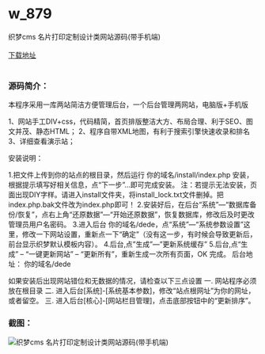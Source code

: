 # w_879
织梦cms 名片打印定制设计类网站源码(带手机端)
<br/></br>
[下载地址](https://www.uuid2.com/879.html "下载地址")
<br/></br>
<h3>源码简介：</h3>
<p>本程序采用一库两站简洁方便管理后台，一个后台管理两网站，电脑版+手机版<p>
<p>1、网站手工DIV+css，代码精简，首页排版整洁大方、布局合理、利于SEO、图文并茂、静态HTML；
2、程序自带XML地图，有利于搜索引擎快速收录和排名
3、详细查看演示站；<p>
<p>安装说明：<p>
<p>1.把文件上传到你的站点的根目录，然后运行 你的域名/install/index.php 安装，根据提示填写好相关信息，点“下一步”…即可完成安装。
注：若提示无法安装，页面出现DIY字样。请进入install文件夹，将install_lock.txt文件删掉。把index.php.bak文件改为index.php即可！
2.安装好后，在后台“系统”—“数据库备份/恢复”，点右上角“还原数据”—“开始还原数据”，恢复数据库，修改后及时更改管理员用户名密码。
3.进入后台 你的域名/dede，点“系统”—“系统参数设置”这里，修改一下网站设置，重新点一下“确定”（没有这一步，有时候会导致更新后，前台显示织梦默认模板内容）。
4.后台,点”生成”—”更新系统缓存”
5.后台,点“生成” – “一键更新网站” – “更新所有”，重新生成一次所有页面，OK 完成。
后台地址： 你的域名/dede<p>
<p>如果安装后出现网站错位和无数据的情况，请检查以下三点设置
一. 网站程序必须放在根目录
二. 进入后台[系统]-[系统基本参数]，修改“站点根网址”为你的网址，或者留空。
三. 进入后台[核心]-[网站栏目管理]，点击底部按钮中的“更新排序”。<p>
<h3>截图：</h3>
<img src="https://www.uuid2.com/wp-content/uploads/img/202105/dd868ea379.jpg" alt="织梦cms 名片打印定制设计类网站源码(带手机端)">
